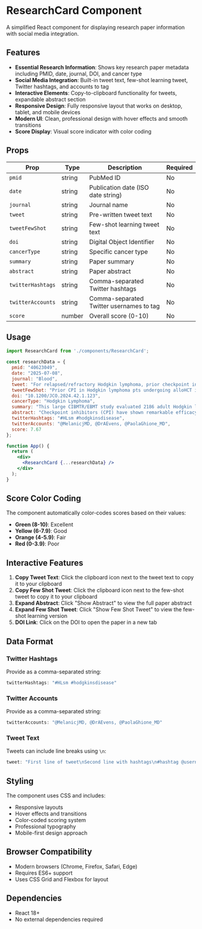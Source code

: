 # ResearchCard Component

A simplified React component for displaying research paper information with social media integration.

## Features

- **Essential Research Information**: Shows key research paper metadata including PMID, date, journal, DOI, and cancer type
- **Social Media Integration**: Built-in tweet text, few-shot learning tweet, Twitter hashtags, and accounts to tag
- **Interactive Elements**: Copy-to-clipboard functionality for tweets, expandable abstract section
- **Responsive Design**: Fully responsive layout that works on desktop, tablet, and mobile devices
- **Modern UI**: Clean, professional design with hover effects and smooth transitions
- **Score Display**: Visual score indicator with color coding

## Props

| Prop | Type | Description | Required |
|------|------|-------------|----------|
| `pmid` | string | PubMed ID | No |
| `date` | string | Publication date (ISO date string) | No |
| `journal` | string | Journal name | No |
| `tweet` | string | Pre-written tweet text | No |
| `tweetFewShot` | string | Few-shot learning tweet text | No |
| `doi` | string | Digital Object Identifier | No |
| `cancerType` | string | Specific cancer type | No |
| `summary` | string | Paper summary | No |
| `abstract` | string | Paper abstract | No |
| `twitterHashtags` | string | Comma-separated Twitter hashtags | No |
| `twitterAccounts` | string | Comma-separated Twitter usernames to tag | No |
| `score` | number | Overall score (0-10) | No |

## Usage

```jsx
import ResearchCard from './components/ResearchCard';

const researchData = {
  pmid: "40623049",
  date: "2025-07-08",
  journal: "Blood",
  tweet: "For relapsed/refractory Hodgkin lymphoma, prior checkpoint inhibitor exposure...",
  tweetFewShot: "Prior CPI in Hodgkin lymphoma pts undergoing alloHCT improves PFS...",
  doi: "10.1200/JCO.2024.42.1.123",
  cancerType: "Hodgkin Lymphoma",
  summary: "This large CIBMTR/EBMT study evaluated 2186 adult Hodgkin lymphoma patients...",
  abstract: "Checkpoint inhibitors (CPI) have shown remarkable efficacy...",
  twitterHashtags: "#HLsm #hodgkinsdisease",
  twitterAccounts: "@MelanicjMD, @DrAEvens, @PaolaGhione_MD",
  score: 7.67
};

function App() {
  return (
    <div>
      <ResearchCard {...researchData} />
    </div>
  );
}
```

## Score Color Coding

The component automatically color-codes scores based on their values:
- **Green (8-10)**: Excellent
- **Yellow (6-7.9)**: Good
- **Orange (4-5.9)**: Fair
- **Red (0-3.9)**: Poor

## Interactive Features

1. **Copy Tweet Text**: Click the clipboard icon next to the tweet text to copy it to your clipboard
2. **Copy Few Shot Tweet**: Click the clipboard icon next to the few-shot tweet to copy it to your clipboard
3. **Expand Abstract**: Click "Show Abstract" to view the full paper abstract
4. **Expand Few Shot Tweet**: Click "Show Few Shot Tweet" to view the few-shot learning version
5. **DOI Link**: Click on the DOI to open the paper in a new tab

## Data Format

### Twitter Hashtags
Provide as a comma-separated string:
```jsx
twitterHashtags: "#HLsm #hodgkinsdisease"
```

### Twitter Accounts
Provide as a comma-separated string:
```jsx
twitterAccounts: "@MelanicjMD, @DrAEvens, @PaolaGhione_MD"
```

### Tweet Text
Tweets can include line breaks using `\n`:
```jsx
tweet: "First line of tweet\nSecond line with hashtags\n#hashtag @username"
```

## Styling

The component uses CSS and includes:
- Responsive layouts
- Hover effects and transitions
- Color-coded scoring system
- Professional typography
- Mobile-first design approach

## Browser Compatibility

- Modern browsers (Chrome, Firefox, Safari, Edge)
- Requires ES6+ support
- Uses CSS Grid and Flexbox for layout

## Dependencies

- React 18+
- No external dependencies required 